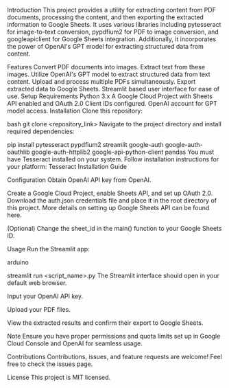 Introduction
This project provides a utility for extracting content from PDF documents, processing the content, and then exporting the extracted information to Google Sheets. It uses various libraries including pytesseract for image-to-text conversion, pypdfium2 for PDF to image conversion, and googleapiclient for Google Sheets integration. Additionally, it incorporates the power of OpenAI's GPT model for extracting structured data from content.

Features
Convert PDF documents into images.
Extract text from these images.
Utilize OpenAI's GPT model to extract structured data from text content.
Upload and process multiple PDFs simultaneously.
Export extracted data to Google Sheets.
Streamlit based user interface for ease of use.
Setup
Requirements
Python 3.x
A Google Cloud Project with Sheets API enabled and OAuth 2.0 Client IDs configured.
OpenAI account for GPT model access.
Installation
Clone this repository:

bash
git clone <repository_link>
Navigate to the project directory and install required dependencies:


pip install pytesseract pypdfium2 streamlit google-auth google-auth-oauthlib google-auth-httplib2 google-api-python-client pandas
You must have Tesseract installed on your system. Follow installation instructions for your platform: Tesseract Installation Guide

Configuration
Obtain OpenAI API key from OpenAI.

Create a Google Cloud Project, enable Sheets API, and set up OAuth 2.0. Download the auth.json credentials file and place it in the root directory of this project. More details on setting up Google Sheets API can be found here.

(Optional) Change the sheet_id in the main() function to your Google Sheets ID.

Usage
Run the Streamlit app:

arduino

streamlit run <script_name>.py
The Streamlit interface should open in your default web browser.

Input your OpenAI API key.

Upload your PDF files.

View the extracted results and confirm their export to Google Sheets.

Note
Ensure you have proper permissions and quota limits set up in Google Cloud Console and OpenAI for seamless usage.

Contributions
Contributions, issues, and feature requests are welcome! Feel free to check the issues page.

License
This project is MIT licensed.


